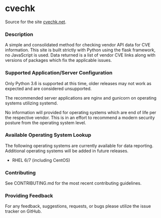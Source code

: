 # cvechk
Source for the site [cvechk.net](https://cvechk.net).

### Description
A simple and consolidated method for checking vendor API data for CVE information. This site is built strictly with Python using the flask framework, no JavaScript is used. Data returned is a list of vendor CVE links along with versions of packages which fix the applicable issues.

### Supported Application/Server Configuration
Only Python 3.6 is supported at this time, older releases may not work as expected and are considered unsupported.

The recommended server applications are nginx and gunicorn on operating systems utilizing systemd.

No information will provided for operating systems which are end of life per the respective vendor. This is in an effort to recommend a modern security posture from the operating system level.

### Available Operating System Lookup
The following operating systems are currently available for data reporting.
Additional operating systems will be added in future releases.

- RHEL 6/7 (including CentOS)

### Contributing
See CONTRIBUTING.md for the most recent contributing guidelines.

### Providing Feedback
For any feedback, suggestions, requests, or bugs please utilize the issue tracker on GitHub.
